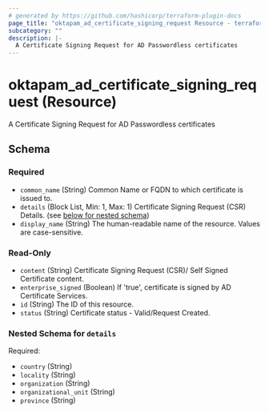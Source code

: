 ```yaml
---
# generated by https://github.com/hashicorp/terraform-plugin-docs
page_title: "oktapam_ad_certificate_signing_request Resource - terraform-provider-oktapam"
subcategory: ""
description: |-
  A Certificate Signing Request for AD Passwordless certificates
---
```


# oktapam_ad_certificate_signing_request (Resource)

A Certificate Signing Request for AD Passwordless certificates



<!-- schema generated by tfplugindocs -->
## Schema

### Required

- `common_name` (String) Common Name or FQDN to which certificate is issued to.
- `details` (Block List, Min: 1, Max: 1) Certificate Signing Request (CSR) Details. (see [below for nested schema](#nestedblock--details))
- `display_name` (String) The human-readable name of the resource. Values are case-sensitive.

### Read-Only

- `content` (String) Certificate Signing Request (CSR)/ Self Signed Certificate content.
- `enterprise_signed` (Boolean) If 'true', certificate is signed by AD Certificate Services.
- `id` (String) The ID of this resource.
- `status` (String) Certificate status - Valid/Request Created.

<a id="nestedblock--details"></a>
### Nested Schema for `details`

Required:

- `country` (String)
- `locality` (String)
- `organization` (String)
- `organizational_unit` (String)
- `province` (String)


